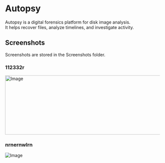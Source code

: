 
# Autopsy
Autopsy is a digital forensics platform for disk image analysis.  
It helps recover files, analyze timelines, and investigate activity.

## Screenshots
Screenshots are stored in the Screenshots folder.

### 112332r
<img width="767" height="193" alt="Image" src="https://github.com/user-attachments/assets/0f20bb1a-07f9-45d3-bcfa-b2ae7e68ac94" />



### nrnernwlrn
![Image](https://github.com/user-attachments/assets/e744771d-3eee-4efc-9b88-f8e72c41d6d1)
